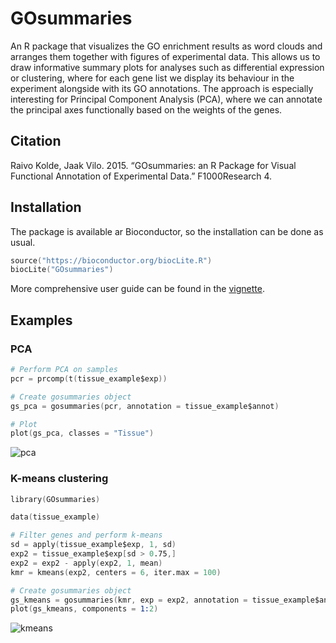 GOsummaries
===========

An R package that visualizes the GO enrichment results as word clouds and arranges them together with figures of experimental data. This allows us to draw informative summary plots for analyses such as differential expression or clustering, where for each gene list we display its behaviour in the experiment alongside with its GO annotations. The approach is especially interesting for Principal Component Analysis (PCA), where we can annotate the principal axes functionally based on the weights of the genes.

## Citation
Raivo Kolde, Jaak Vilo. 2015. “GOsummaries: an R Package for Visual Functional Annotation of Experimental Data.” F1000Research 4.

## Installation
The package is available ar Bioconductor, so the installation can be done as usual. 
```s
source("https://bioconductor.org/biocLite.R")
biocLite("GOsummaries")
```

More comprehensive user guide can be found in the [vignette](https://www.bioconductor.org/packages/release/bioc/vignettes/GOsummaries/inst/doc/GOsummaries-basics.pdf).

## Examples

### PCA 
```s
# Perform PCA on samples
pcr = prcomp(t(tissue_example$exp))

# Create gosummaries object
gs_pca = gosummaries(pcr, annotation = tissue_example$annot)

# Plot
plot(gs_pca, classes = "Tissue")
```
![pca](http://raivokolde.github.com/GOsummaries/images/pca.png)

### K-means clustering
```s
library(GOsummaries)

data(tissue_example)

# Filter genes and perform k-means
sd = apply(tissue_example$exp, 1, sd)
exp2 = tissue_example$exp[sd > 0.75,]
exp2 = exp2 - apply(exp2, 1, mean)
kmr = kmeans(exp2, centers = 6, iter.max = 100)

# Create gosummaries object
gs_kmeans = gosummaries(kmr, exp = exp2, annotation = tissue_example$annot)
plot(gs_kmeans, components = 1:2)
```
![kmeans](http://raivokolde.github.com/GOsummaries/images/kmeans.png)
